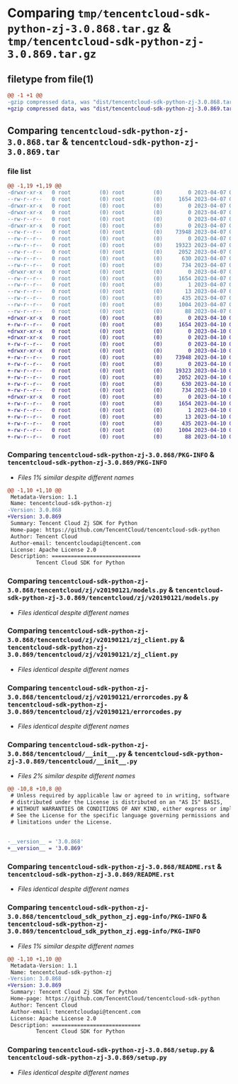 # Comparing `tmp/tencentcloud-sdk-python-zj-3.0.868.tar.gz` & `tmp/tencentcloud-sdk-python-zj-3.0.869.tar.gz`

## filetype from file(1)

```diff
@@ -1 +1 @@
-gzip compressed data, was "dist/tencentcloud-sdk-python-zj-3.0.868.tar", last modified: Fri Apr  7 01:09:13 2023, max compression
+gzip compressed data, was "dist/tencentcloud-sdk-python-zj-3.0.869.tar", last modified: Mon Apr 10 03:19:25 2023, max compression
```

## Comparing `tencentcloud-sdk-python-zj-3.0.868.tar` & `tencentcloud-sdk-python-zj-3.0.869.tar`

### file list

```diff
@@ -1,19 +1,19 @@
-drwxr-xr-x   0 root         (0) root         (0)        0 2023-04-07 01:09:13.000000 tencentcloud-sdk-python-zj-3.0.868/
--rw-r--r--   0 root         (0) root         (0)     1654 2023-04-07 01:09:13.000000 tencentcloud-sdk-python-zj-3.0.868/PKG-INFO
-drwxr-xr-x   0 root         (0) root         (0)        0 2023-04-07 01:09:13.000000 tencentcloud-sdk-python-zj-3.0.868/tencentcloud/
-drwxr-xr-x   0 root         (0) root         (0)        0 2023-04-07 01:09:13.000000 tencentcloud-sdk-python-zj-3.0.868/tencentcloud/zj/
--rw-r--r--   0 root         (0) root         (0)        0 2023-04-07 01:09:13.000000 tencentcloud-sdk-python-zj-3.0.868/tencentcloud/zj/__init__.py
-drwxr-xr-x   0 root         (0) root         (0)        0 2023-04-07 01:09:13.000000 tencentcloud-sdk-python-zj-3.0.868/tencentcloud/zj/v20190121/
--rw-r--r--   0 root         (0) root         (0)    73948 2023-04-07 01:09:13.000000 tencentcloud-sdk-python-zj-3.0.868/tencentcloud/zj/v20190121/models.py
--rw-r--r--   0 root         (0) root         (0)        0 2023-04-07 01:09:13.000000 tencentcloud-sdk-python-zj-3.0.868/tencentcloud/zj/v20190121/__init__.py
--rw-r--r--   0 root         (0) root         (0)    19323 2023-04-07 01:09:13.000000 tencentcloud-sdk-python-zj-3.0.868/tencentcloud/zj/v20190121/zj_client.py
--rw-r--r--   0 root         (0) root         (0)     2052 2023-04-07 01:09:13.000000 tencentcloud-sdk-python-zj-3.0.868/tencentcloud/zj/v20190121/errorcodes.py
--rw-r--r--   0 root         (0) root         (0)      630 2023-04-07 01:09:13.000000 tencentcloud-sdk-python-zj-3.0.868/tencentcloud/__init__.py
--rw-r--r--   0 root         (0) root         (0)      734 2023-04-07 01:09:13.000000 tencentcloud-sdk-python-zj-3.0.868/README.rst
-drwxr-xr-x   0 root         (0) root         (0)        0 2023-04-07 01:09:13.000000 tencentcloud-sdk-python-zj-3.0.868/tencentcloud_sdk_python_zj.egg-info/
--rw-r--r--   0 root         (0) root         (0)     1654 2023-04-07 01:09:13.000000 tencentcloud-sdk-python-zj-3.0.868/tencentcloud_sdk_python_zj.egg-info/PKG-INFO
--rw-r--r--   0 root         (0) root         (0)        1 2023-04-07 01:09:13.000000 tencentcloud-sdk-python-zj-3.0.868/tencentcloud_sdk_python_zj.egg-info/dependency_links.txt
--rw-r--r--   0 root         (0) root         (0)       13 2023-04-07 01:09:13.000000 tencentcloud-sdk-python-zj-3.0.868/tencentcloud_sdk_python_zj.egg-info/top_level.txt
--rw-r--r--   0 root         (0) root         (0)      435 2023-04-07 01:09:13.000000 tencentcloud-sdk-python-zj-3.0.868/tencentcloud_sdk_python_zj.egg-info/SOURCES.txt
--rw-r--r--   0 root         (0) root         (0)     1004 2023-04-07 01:09:13.000000 tencentcloud-sdk-python-zj-3.0.868/setup.py
--rw-r--r--   0 root         (0) root         (0)       88 2023-04-07 01:09:13.000000 tencentcloud-sdk-python-zj-3.0.868/setup.cfg
+drwxr-xr-x   0 root         (0) root         (0)        0 2023-04-10 03:19:25.000000 tencentcloud-sdk-python-zj-3.0.869/
+-rw-r--r--   0 root         (0) root         (0)     1654 2023-04-10 03:19:25.000000 tencentcloud-sdk-python-zj-3.0.869/PKG-INFO
+drwxr-xr-x   0 root         (0) root         (0)        0 2023-04-10 03:19:25.000000 tencentcloud-sdk-python-zj-3.0.869/tencentcloud/
+drwxr-xr-x   0 root         (0) root         (0)        0 2023-04-10 03:19:25.000000 tencentcloud-sdk-python-zj-3.0.869/tencentcloud/zj/
+-rw-r--r--   0 root         (0) root         (0)        0 2023-04-10 03:19:25.000000 tencentcloud-sdk-python-zj-3.0.869/tencentcloud/zj/__init__.py
+drwxr-xr-x   0 root         (0) root         (0)        0 2023-04-10 03:19:25.000000 tencentcloud-sdk-python-zj-3.0.869/tencentcloud/zj/v20190121/
+-rw-r--r--   0 root         (0) root         (0)    73948 2023-04-10 03:19:25.000000 tencentcloud-sdk-python-zj-3.0.869/tencentcloud/zj/v20190121/models.py
+-rw-r--r--   0 root         (0) root         (0)        0 2023-04-10 03:19:25.000000 tencentcloud-sdk-python-zj-3.0.869/tencentcloud/zj/v20190121/__init__.py
+-rw-r--r--   0 root         (0) root         (0)    19323 2023-04-10 03:19:25.000000 tencentcloud-sdk-python-zj-3.0.869/tencentcloud/zj/v20190121/zj_client.py
+-rw-r--r--   0 root         (0) root         (0)     2052 2023-04-10 03:19:25.000000 tencentcloud-sdk-python-zj-3.0.869/tencentcloud/zj/v20190121/errorcodes.py
+-rw-r--r--   0 root         (0) root         (0)      630 2023-04-10 03:19:25.000000 tencentcloud-sdk-python-zj-3.0.869/tencentcloud/__init__.py
+-rw-r--r--   0 root         (0) root         (0)      734 2023-04-10 03:19:25.000000 tencentcloud-sdk-python-zj-3.0.869/README.rst
+drwxr-xr-x   0 root         (0) root         (0)        0 2023-04-10 03:19:25.000000 tencentcloud-sdk-python-zj-3.0.869/tencentcloud_sdk_python_zj.egg-info/
+-rw-r--r--   0 root         (0) root         (0)     1654 2023-04-10 03:19:25.000000 tencentcloud-sdk-python-zj-3.0.869/tencentcloud_sdk_python_zj.egg-info/PKG-INFO
+-rw-r--r--   0 root         (0) root         (0)        1 2023-04-10 03:19:25.000000 tencentcloud-sdk-python-zj-3.0.869/tencentcloud_sdk_python_zj.egg-info/dependency_links.txt
+-rw-r--r--   0 root         (0) root         (0)       13 2023-04-10 03:19:25.000000 tencentcloud-sdk-python-zj-3.0.869/tencentcloud_sdk_python_zj.egg-info/top_level.txt
+-rw-r--r--   0 root         (0) root         (0)      435 2023-04-10 03:19:25.000000 tencentcloud-sdk-python-zj-3.0.869/tencentcloud_sdk_python_zj.egg-info/SOURCES.txt
+-rw-r--r--   0 root         (0) root         (0)     1004 2023-04-10 03:19:25.000000 tencentcloud-sdk-python-zj-3.0.869/setup.py
+-rw-r--r--   0 root         (0) root         (0)       88 2023-04-10 03:19:25.000000 tencentcloud-sdk-python-zj-3.0.869/setup.cfg
```

### Comparing `tencentcloud-sdk-python-zj-3.0.868/PKG-INFO` & `tencentcloud-sdk-python-zj-3.0.869/PKG-INFO`

 * *Files 1% similar despite different names*

```diff
@@ -1,10 +1,10 @@
 Metadata-Version: 1.1
 Name: tencentcloud-sdk-python-zj
-Version: 3.0.868
+Version: 3.0.869
 Summary: Tencent Cloud Zj SDK for Python
 Home-page: https://github.com/TencentCloud/tencentcloud-sdk-python
 Author: Tencent Cloud
 Author-email: tencentcloudapi@tencent.com
 License: Apache License 2.0
 Description: ============================
         Tencent Cloud SDK for Python
```

### Comparing `tencentcloud-sdk-python-zj-3.0.868/tencentcloud/zj/v20190121/models.py` & `tencentcloud-sdk-python-zj-3.0.869/tencentcloud/zj/v20190121/models.py`

 * *Files identical despite different names*

### Comparing `tencentcloud-sdk-python-zj-3.0.868/tencentcloud/zj/v20190121/zj_client.py` & `tencentcloud-sdk-python-zj-3.0.869/tencentcloud/zj/v20190121/zj_client.py`

 * *Files identical despite different names*

### Comparing `tencentcloud-sdk-python-zj-3.0.868/tencentcloud/zj/v20190121/errorcodes.py` & `tencentcloud-sdk-python-zj-3.0.869/tencentcloud/zj/v20190121/errorcodes.py`

 * *Files identical despite different names*

### Comparing `tencentcloud-sdk-python-zj-3.0.868/tencentcloud/__init__.py` & `tencentcloud-sdk-python-zj-3.0.869/tencentcloud/__init__.py`

 * *Files 2% similar despite different names*

```diff
@@ -10,8 +10,8 @@
 # Unless required by applicable law or agreed to in writing, software
 # distributed under the License is distributed on an "AS IS" BASIS,
 # WITHOUT WARRANTIES OR CONDITIONS OF ANY KIND, either express or implied.
 # See the License for the specific language governing permissions and
 # limitations under the License.
 
 
-__version__ = '3.0.868'
+__version__ = '3.0.869'
```

### Comparing `tencentcloud-sdk-python-zj-3.0.868/README.rst` & `tencentcloud-sdk-python-zj-3.0.869/README.rst`

 * *Files identical despite different names*

### Comparing `tencentcloud-sdk-python-zj-3.0.868/tencentcloud_sdk_python_zj.egg-info/PKG-INFO` & `tencentcloud-sdk-python-zj-3.0.869/tencentcloud_sdk_python_zj.egg-info/PKG-INFO`

 * *Files 1% similar despite different names*

```diff
@@ -1,10 +1,10 @@
 Metadata-Version: 1.1
 Name: tencentcloud-sdk-python-zj
-Version: 3.0.868
+Version: 3.0.869
 Summary: Tencent Cloud Zj SDK for Python
 Home-page: https://github.com/TencentCloud/tencentcloud-sdk-python
 Author: Tencent Cloud
 Author-email: tencentcloudapi@tencent.com
 License: Apache License 2.0
 Description: ============================
         Tencent Cloud SDK for Python
```

### Comparing `tencentcloud-sdk-python-zj-3.0.868/setup.py` & `tencentcloud-sdk-python-zj-3.0.869/setup.py`

 * *Files identical despite different names*

